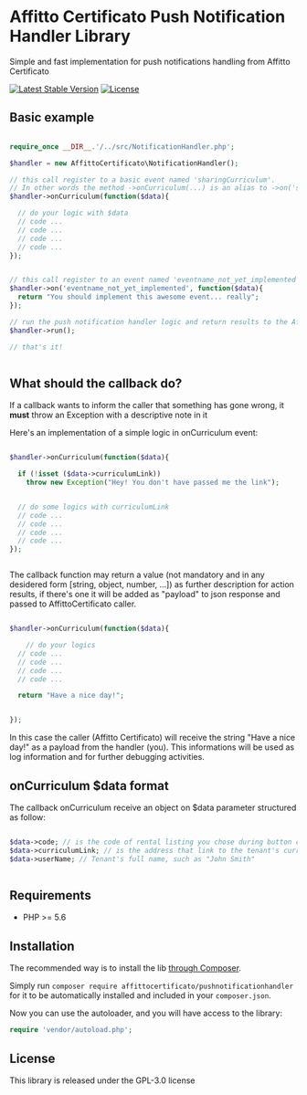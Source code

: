 # Affitto Certificato Push Notification Handler Library


Simple and fast implementation for push notifications handling from Affitto Certificato 

[![Latest Stable Version](https://poser.pugx.org/affittocertificato/pushnotificationhandler/v/stable)](https://packagist.org/packages/affittocertificato/pushnotificationhandler)
[![License](https://poser.pugx.org/affittocertificato/pushnotificationhandler/license)](https://packagist.org/packages/affittocertificato/pushnotificationhandler)



## Basic example

```php

require_once __DIR__.'/../src/NotificationHandler.php';

$handler = new AffittoCertificato\NotificationHandler();

// this call register to a basic event named 'sharingCurriculum'. 
// In other words the method ->onCurriculum(...) is an alias to ->on('sharingCurriculum', ...)
$handler->onCurriculum(function($data){

  // do your logic with $data 
  // code ...
  // code ...
  // code ...
  // code ...
});


// this call register to an event named 'eventname_not_yet_implemented'
$handler->on('eventname_not_yet_implemented', function($data){
  return "You should implement this awesome event... really";
});

// run the push notification handler logic and return results to the AffittoCertificato caller
$handler->run();

// that's it!



```


## What should the callback do?

If a callback wants to inform the caller that something has gone wrong, it **must** throw an Exception with a descriptive note in it

Here's an implementation of a simple logic in onCurriculum event:

```php

$handler->onCurriculum(function($data){

  if (!isset ($data->curriculumLink))
    throw new Exception("Hey! You don't have passed me the link");


  // do some logics with curriculumLink
  // code ...
  // code ...
  // code ...
  // code ...
});



```



The callback function may return a value (not mandatory and in any desidered form [string, object, number, ...]) as further description for action results, if there's one it will be added as "payload" to json response and passed to AffittoCertificato caller.

```php

$handler->onCurriculum(function($data){

    // do your logics
  // code ...
  // code ...
  // code ...
  // code ...

  return "Have a nice day!";


});


```

In this case the caller (Affitto Certificato) will receive the string "Have a nice day!" as a payload from the handler (you). 
This informations will be used as log information and for further debugging activities.

## onCurriculum $data format

The callback onCurriculum receive an object on $data parameter structured as follow:
```php

$data->code; // is the code of rental listing you chose during button creation
$data->curriculumLink; // is the address that link to the tenant's curriculum
$data->userName; // Tenant's full name, such as "John Smith"



```



## Requirements

- PHP >= 5.6

## Installation

The recommended way is to install the lib [through Composer](http://getcomposer.org/).

Simply run `composer require affittocertificato/pushnotificationhandler` for it to be automatically installed and included in your `composer.json`.

Now you can use the autoloader, and you will have access to the library:

```php
require 'vendor/autoload.php';
```


## License

This library is released under the GPL-3.0 license